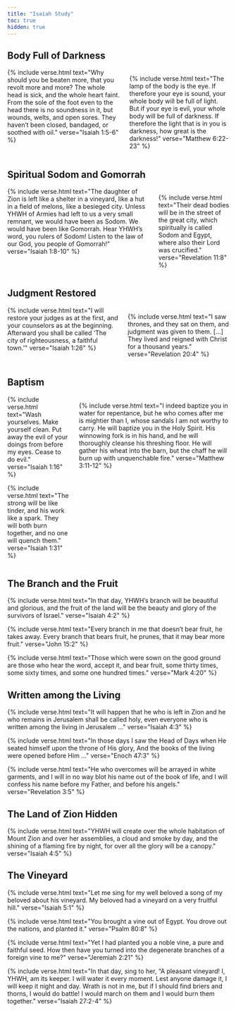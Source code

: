 ```yaml
---
title: "Isaiah Study"
toc: true
hidden: true
---
```


## Body Full of Darkness

<div class="columns">
{% include verse.html
text="Why should you be beaten more, that you revolt more and more? The whole head is sick, and the whole heart faint. From the sole of the foot even to the head there is no soundness in it, but wounds, welts, and open sores. They haven’t been closed, bandaged, or soothed with oil."
verse="Isaiah 1:5-6"
%}

{% include verse.html
text="The lamp of the body is the eye. If therefore your eye is sound, your whole body will be full of light. But if your eye is evil, your whole body will be full of darkness. If therefore the light that is in you is darkness, how great is the darkness!"
verse="Matthew 6:22-23"
%}
</div>

## Spiritual Sodom and Gomorrah

<div class="columns">
{% include verse.html
text="The daughter of Zion is left like a shelter in a vineyard, like a hut in a field of melons, like a besieged city. Unless YHWH of Armies had left to us a very small remnant, we would have been as Sodom. We would have been like Gomorrah. Hear YHWH’s word, you rulers of Sodom! Listen to the law of our God, you people of Gomorrah!"
verse="Isaiah 1:8-10"
%}

{% include verse.html
text="Their dead bodies will be in the street of the great city, which spiritually is called Sodom and Egypt, where also their Lord was crucified."
verse="Revelation 11:8"
%}
</div>

## Judgment Restored

<div class="columns">
{% include verse.html
text="I will restore your judges as at the first, and your counselors as at the beginning. Afterward you shall be called ‘The city of righteousness, a faithful town.’"
verse="Isaiah 1:26"
%}

{% include verse.html
text="I saw thrones, and they sat on them, and judgment was given to them. [...] They lived and reigned with Christ for a thousand years."
verse="Revelation 20:4"
%}
</div>

## Baptism

<div class="columns">
<div>
{% include verse.html
text="Wash yourselves. Make yourself clean. Put away the evil of your doings from before my eyes. Cease to do evil."
verse="Isaiah 1:16"
%}

{% include verse.html
text="The strong will be like tinder, and his work like a spark. They will both burn together, and no one will quench them."
verse="Isaiah 1:31"
%}
</div>

{% include verse.html
text="I indeed baptize you in water for repentance, but he who comes after me is mightier than I, whose sandals I am not worthy to carry. He will baptize you in the Holy Spirit. His winnowing fork is in his hand, and he will thoroughly cleanse his threshing floor. He will gather his wheat into the barn, but the chaff he will burn up with unquenchable fire."
verse="Matthew 3:11-12"
%}
</div>

## The Branch and the Fruit

{% include verse.html
text="In that day, YHWH’s branch will be beautiful and glorious, and the fruit of the land will be the beauty and glory of the survivors of Israel."
verse="Isaiah 4:2"
%}

{% include verse.html
text="Every branch in me that doesn’t bear fruit, he takes away. Every branch that bears fruit, he prunes, that it may bear more fruit."
verse="John 15:2"
%}

{% include verse.html
text="Those which were sown on the good ground are those who hear the word, accept it, and bear fruit, some thirty times, some sixty times, and some one hundred times."
verse="Mark 4:20"
%}

## Written among the Living

{% include verse.html
text="It will happen that he who is left in Zion and he who remains in Jerusalem shall be called holy, even everyone who is written among the living in Jerusalem ..."
verse="Isaiah 4:3"
%}

{% include verse.html
text="In those days I saw the Head of Days when He seated himself upon the throne of His glory, And the books of the living were opened before Him ..."
verse="Enoch 47:3"
%}

{% include verse.html
text="He who overcomes will be arrayed in white garments, and I will in no way blot his name out of the book of life, and I will confess his name before my Father, and before his angels."
verse="Revelation 3:5"
%}

## The Land of Zion Hidden

{% include verse.html
text="YHWH will create over the whole habitation of Mount Zion and over her assemblies, a cloud and smoke by day, and the shining of a flaming fire by night, for over all the glory will be a canopy."
verse="Isaiah 4:5"
%}

## The Vineyard

{% include verse.html
text="Let me sing for my well beloved a song of my beloved about his vineyard. My beloved had a vineyard on a very fruitful hill."
verse="Isaiah 5:1"
%}

{% include verse.html
text="You brought a vine out of Egypt. You drove out the nations, and planted it."
verse="Psalm 80:8"
%}

{% include verse.html
text="Yet I had planted you a noble vine, a pure and faithful seed. How then have you turned into the degenerate branches of a foreign vine to me?"
verse="Jeremiah 2:21"
%}

{% include verse.html
text="In that day, sing to her, “A pleasant vineyard! I, YHWH, am its keeper. I will water it every moment. Lest anyone damage it, I will keep it night and day. Wrath is not in me, but if I should find briers and thorns, I would do battle! I would march on them and I would burn them together."
verse="Isaiah 27:2-4"
%}
